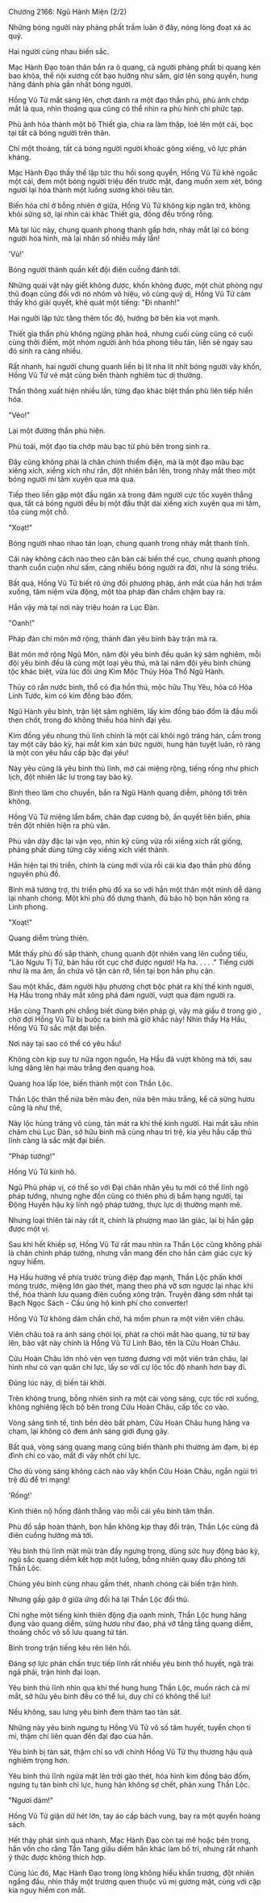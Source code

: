 




Chương 2166: Ngũ Hành Miện (2/2)


Những bóng người này phảng phất trầm luân ở đây, nóng lòng đoạt xá ác quỷ.

Hai người cùng nhau biến sắc.

Mạc Hành Đạo toàn thân bắn ra ô quang, cả người phảng phất bị quang kén bao khỏa, thể nội xương cốt bạo hưởng như sấm, giơ lên song quyền, hung hăng đánh phía gần nhất bóng người.

Hồng Vũ Tử mắt sáng lên, chợt đánh ra một đạo thần phù, phù ảnh chớp mắt là qua, nhìn thoáng qua cũng có thể nhìn ra phù hình chi phức tạp.

Phù ảnh hóa thành một bộ Thiết gia, chia ra làm thập, loé lên một cái, bọc tại tất cả bóng người trên thân.

Chỉ một thoáng, tất cả bóng người người khoác gông xiềng, vô lực phản kháng.

Mạc Hành Đạo thấy thế lập tức thu hồi song quyền, Hồng Vũ Tử khẽ ngoắc một cái, đem một bóng người triệu đến trước mặt, đang muốn xem xét, bóng người lại hóa thành một luồng sương khói tiêu tán.

Biến hóa chỉ ở bỗng nhiên ở giữa, Hồng Vũ Tử không kịp ngăn trở, không khỏi sững sờ, lại nhìn cái khác Thiết gia, đồng đều trống rỗng.

Mà tại lúc này, chung quanh phong thanh gấp hơn, nháy mắt lại có bóng người hóa hình, mà lại nhân số nhiều mấy lần!

'Vù!'

Bóng người thành quần kết đội điên cuồng đánh tới.

Những quái vật này giết không được, khốn không được, một chút phòng ngự thủ đoạn cũng đối với nó nhóm vô hiệu, vô cùng quỷ dị, Hồng Vũ Tử cảm thấy khó giải quyết, khẽ quát một tiếng: "Đi nhanh!"

Hai người lập tức tăng thêm tốc độ, hướng bờ bên kia vọt mạnh.

Thiết gia thần phù không ngừng phân hoá, nhưng cuối cùng cũng có cuối cùng thời điểm, một nhóm người ảnh hóa phong tiêu tán, liền sẽ ngay sau đó sinh ra càng nhiều.

Rất nhanh, hai người chung quanh liền bị lít nha lít nhít bóng người vây khốn, Hồng Vũ Tử vẻ mặt cũng biến thành nghiêm túc dị thường.

Thần thông xuất hiện nhiều lần, từng đạo khác biệt thần phù liên tiếp hiển hóa.

"Vèo!"

Lại một đường thần phù hiện.

Phù toái, một đạo tia chớp màu bạc từ phù bên trong sinh ra.

Đây cũng không phải là chân chính thiểm điện, mà là một đạo màu bạc xiềng xích, xiềng xích như rắn, đột nhiên bắn lên, trong nháy mắt theo một bóng người mi tâm xuyên qua mà qua.

Tiếp theo liền gặp một đầu ngân xà trong đám người cực tốc xuyên thẳng qua, tất cả bóng người đều bị một đầu thật dài xiềng xích xuyên qua mi tâm, tỏa cùng một chỗ.

"Xoạt!"

Bóng người nhao nhao tán loạn, chung quanh trong nháy mắt thanh tĩnh.

Cái này không cách nào theo căn bản cải biến thế cục, chung quanh phong thanh cuồn cuộn như sấm, càng nhiều bóng người ra đời, như là sóng triều.

Bất quá, Hồng Vũ Tử biết rõ ứng đối phương pháp, ánh mắt của hắn hơi trầm xuống, tâm niệm vừa động, một tòa pháp đàn chầm chậm bay ra.

Hắn vậy mà tại nơi này triệu hoán ra Lục Đàn.

"Oanh!"

Pháp đàn chi môn mở rộng, thành đàn yêu binh bày trận mà ra.

Bát môn mở rộng Ngũ Môn, năm đội yêu binh đều quân kỷ sâm nghiêm, mỗi đội yêu binh đều là cùng một loại yêu thú, mà lại năm đội yêu binh chủng tộc khác biệt, vừa lúc đối ứng Kim Mộc Thủy Hỏa Thổ Ngũ Hành.

Thủy có rắn nước binh, thổ có địa hồn thú, mộc hữu Thụ Yêu, hỏa có Hỏa Linh Tước, kim có kim đồng báo đốm.

Ngũ Hành yêu binh, trận liệt sâm nghiêm, lấy kim đồng báo đốm là đầu mối then chốt, trong đó không thiếu hóa hình đại yêu.

Kim đồng yêu nhung thủ lĩnh chính là một cái khôi ngô tráng hán, cầm trong tay một cây bảo kỳ, hai mắt kim xán bức người, hung hãn tuyệt luân, rõ ràng là một con yêu hầu cấp bậc đại yêu!

Này yêu cũng là yêu binh thủ lĩnh, mở cái miệng rộng, tiếng rống như phích lịch, đột nhiên lắc lư trong tay bảo kỳ.

Binh theo làm cho chuyển, bắn ra Ngũ Hành quang diễm, phóng tới trên không.

Hồng Vũ Tử miệng lẩm bẩm, chân đạp cương bộ, ấn quyết liên biến, phía trên đột nhiên hiện ra phù văn.

Phù văn dày đặc lại vặn vẹo, nhìn kỹ cùng vừa rồi xiềng xích rất giống, phảng phất dùng từng cây xiềng xích viết thành.

Hắn hiện tại thi triển, chính là cùng mới vừa rồi cái kia đạo thần phù đồng nguyên phù đồ.

Binh mã tương trợ, thi triển phù đồ xa so với hắn một thân một mình dễ dàng lại nhanh chóng. Một khi phù đồ dựng thành, đủ bảo hộ bọn hắn xông ra Linh phong.

"Xoạt!"

Quang diễm trùng thiên.

Mắt thấy phù đồ sắp thành, chung quanh đột nhiên vang lên cuồng tiếu, "Lão Ngưu Tị Tử, bản hầu rốt cục chờ được ngươi! Ha ha. . . . ." Tiếng cười như là ma âm, ẩn chứa vô tận càn rỡ, liền tại bọn hắn phụ cận.

Sau một khắc, đám người hậu phương chợt bộc phát ra khí thế kinh người, Hạ Hầu trong nháy mắt xông phá đám người, vượt qua đám người ra.

Hắn cùng Thanh phi chẳng biết dùng biện pháp gì, vậy mà giấu ở trong gió , chờ đợi Hồng Vũ Tử bị buộc ra binh mã giờ khắc này! Nhìn thấy Hạ Hầu, Hồng Vũ Tử sắc mặt đại biến.

Nơi này tại sao có thể có yêu hầu!

Không còn kịp suy tư nữa ngọn nguồn, Hạ Hầu đã vượt không mà tới, sau lưng dâng lên hai màu trắng đen quang hoa.

Quang hoa lấp lóe, biến thành một con Thần Lộc.

Thần Lộc thân thể nửa bên màu đen, nửa bên màu trắng, kể cả sừng hươu cũng là như thế,

Này lộc hùng tráng vô cùng, tản mát ra khí thế kinh người. Hai mắt sâu nhìn chăm chú Lục Đàn, sở hữu binh mã cùng nhau trì trệ, kia yêu hầu cấp thủ lĩnh càng là sắc mặt đại biến.

"Pháp tướng!"

Hồng Vũ Tử kinh hô.

Ngũ Phù pháp vị, có thể so với Đại chân nhân yêu tu mới có thể lĩnh ngộ pháp tướng, nhưng nghe đồn cũng có thiên phú dị bẩm hạng người, tại Động Huyền hậu kỳ lĩnh ngộ pháp tướng, thực lực dị thường mạnh mẽ.

Nhưng loại thiên tài này rất ít, chính là phượng mao lân giác, lại bị hắn gặp được một vị.

Sau khi hết khiếp sợ, Hồng Vũ Tử rất mau nhìn ra Thần Lộc cũng không phải là chân chính pháp tướng, nhưng vẫn mang đến cho hắn cảm giác cực kỳ nguy hiểm.

Hạ Hầu hướng về phía trước trùng điệp đạp mạnh, Thần Lộc phấn khởi móng trước, miệng lớn gào thét, mang theo phá vỡ sơn ngược lại nhạc khí thế, hóa thành lưu quang điên cuồng xông trận. Truyện đăng sớm nhất tại Bạch Ngọc Sách - Cầu ủng hộ kinh phí cho converter!

Hồng Vũ Tử không dám chần chờ, há mồm phun ra một viên viên châu.

Viên châu toả ra ánh sáng chói lọi, phát ra chói mắt hào quang, từ từ bay lên, bảo vật này chính là Hồng Vũ Tử Linh Bảo, tên là Cửu Hoàn Châu.

Cửu Hoàn Châu lớn nhỏ vẻn vẹn tương đương với một viên trân châu, lại hình như có vạn quân chi lực, lấy so với cự lộc tốc độ nhanh hơn bay đi.

Đúng lúc này, dị biến tái khởi.

Trên không trung, bỗng nhiên sinh ra một cái vòng sáng, cực tốc rơi xuống, không nghiêng lệch bộ bên trong Cửu Hoàn Châu, cấp tốc co vào.

Vòng sáng tinh tế, tính bền dẻo bất phàm, Cửu Hoàn Châu hung hăng va chạm, lại không có đem ánh sáng giới đụng gãy.

Bất quá, vòng sáng quang mang cũng biến thành phi thường ảm đạm, bị ép đình chỉ co vào, mất đi vây nhốt chi lực.

Cho dù vòng sáng không cách nào vây khốn Cửu Hoàn Châu, ngắn ngủi trì trệ đủ để trí mạng!

'Rống!'

Kinh thiên nộ hống đánh thẳng vào mỗi cái yêu binh tâm thần.

Phù đồ sắp hoàn thành, bọn hắn không kịp thay đổi trận, Thần Lộc cũng đã điên cuồng hướng mà tới.

Yêu binh thủ lĩnh mặt mũi tràn đầy ngưng trọng, dùng sức huy động bảo kỳ, ngũ sắc quang diễm kết hợp một luồng, bỗng nhiên quay đầu phóng tới Thần Lộc.

Chúng yêu binh cùng nhau gầm thét, nhanh chóng cải biến trận hình.

Nhưng gấp gáp ở giữa ứng đối há lại Thần Lộc đối thủ.

Chỉ nghe một tiếng kinh thiên động địa oanh minh, Thần Lộc hung hăng đụng vào quang diễm, sừng hươu như đao, phá vỡ tầng tầng quang diễm, thoáng chốc vô số lưu quang tứ tán.

Binh trong trận tiếng kêu rên liên hồi.

Đáng sợ lực phản chấn trực tiếp lĩnh rất nhiều yêu binh thổ huyết, ngã trái ngã phải, trận hình đại loạn.

Yêu binh thủ lĩnh nhìn qua khí thế hung hung Thần Lộc, muốn rách cả mí mắt, sở hữu yêu binh đều có thể lui, duy chỉ có không thể lui!

Nếu không, sau lưng yêu binh đem thảm tao tàn sát.

Những này yêu binh ngưng tụ Hồng Vũ Tử vô số tâm huyết, tuyển chọn tỉ mỉ, thậm chí liên quan đến đại đạo của hắn.

Yêu binh bị tàn sát, thậm chí so với chính Hồng Vũ Tử thụ thương hậu quả nghiêm trọng hơn.

Yêu binh thủ lĩnh ngửa mặt lên trời gào thét, hóa hình kim đồng báo đốm, ngưng tụ tàn binh chi lực, hung hãn không sợ chết, phản xung Thần Lộc.

"Ngươi dám!"

Hồng Vũ Tử giận dữ hét lớn, tay áo cấp bách vung, bay ra một quyển hoàng sách.

Hết thảy phát sinh quá nhanh, Mạc Hành Đạo còn tại mê hoặc bên trong, hắn vốn cho rằng Tần Tang giấu diếm hắn khác làm bố trí, nhưng rất nhanh ý thức được không thích hợp.

Cùng lúc đó, Mạc Hành Đạo trong lòng không hiểu khẩn trương, đột nhiên ngẩng đầu, nhìn thấy một trương quen thuộc vũ mị gương mặt, cùng với cặp kia nguy hiểm con mắt.




